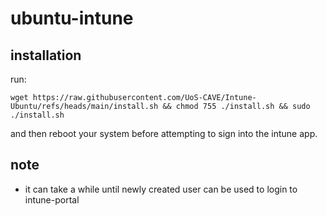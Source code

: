 # ubuntu-intune
## installation
run: 

`wget https://raw.githubusercontent.com/UoS-CAVE/Intune-Ubuntu/refs/heads/main/install.sh && chmod 755 ./install.sh && sudo ./install.sh`

and then reboot your system before attempting to sign into the intune app.

## note
- it can take a while until newly created user can be used to login to intune-portal
